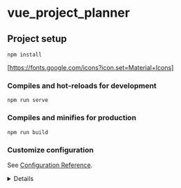# vue_project_planner

## Project setup
```
npm install
```
[https://fonts.google.com/icons?icon.set=Material+Icons]

<link href="https://fonts.googleapis.com/css2?family=Material+Icons"
      rel="stylesheet">

### Compiles and hot-reloads for development
```
npm run serve
```

### Compiles and minifies for production
```
npm run build
```

### Customize configuration
See [Configuration Reference](https://cli.vuejs.org/config/).

<details>

#Planner Project

# this project use option api

## Project Setup cli
### npm install -g @vue/cli
### vue -V
### vue create smalllettername
##vetur package in vs code
</details>